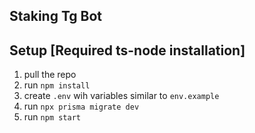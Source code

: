 ## Staking Tg Bot

## Setup [Required ts-node installation]
1. pull the repo
2. run `npm install`
3. create `.env` wih variables similar to `env.example`
4. run `npx prisma migrate dev`
5. run `npm start`